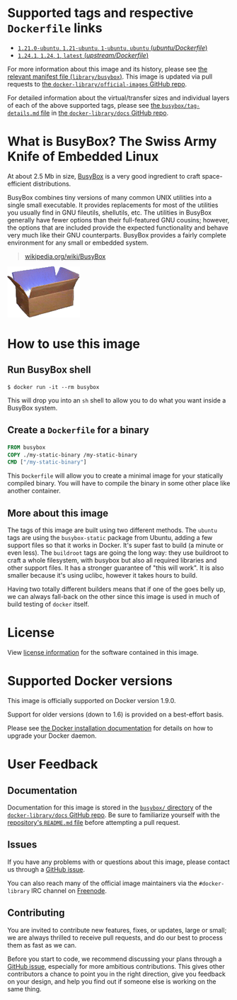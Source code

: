 # Supported tags and respective `Dockerfile` links

-	[`1.21.0-ubuntu`, `1.21-ubuntu`, `1-ubuntu`, `ubuntu` (*ubuntu/Dockerfile*)](https://github.com/docker-library/busybox/blob/5aaf52f8fa43311b1bd92c4bd572b6f65617cd04/ubuntu/Dockerfile)
-	[`1.24.1`, `1.24`, `1`, `latest` (*upstream/Dockerfile*)](https://github.com/docker-library/busybox/blob/5aaf52f8fa43311b1bd92c4bd572b6f65617cd04/upstream/Dockerfile)

For more information about this image and its history, please see [the relevant manifest file (`library/busybox`)](https://github.com/docker-library/official-images/blob/master/library/busybox). This image is updated via pull requests to [the `docker-library/official-images` GitHub repo](https://github.com/docker-library/official-images).

For detailed information about the virtual/transfer sizes and individual layers of each of the above supported tags, please see [the `busybox/tag-details.md` file](https://github.com/docker-library/docs/blob/master/busybox/tag-details.md) in [the `docker-library/docs` GitHub repo](https://github.com/docker-library/docs).

# What is BusyBox? The Swiss Army Knife of Embedded Linux

At about 2.5 Mb in size, [BusyBox](http://www.busybox.net/) is a very good ingredient to craft space-efficient distributions.

BusyBox combines tiny versions of many common UNIX utilities into a single small executable. It provides replacements for most of the utilities you usually find in GNU fileutils, shellutils, etc. The utilities in BusyBox generally have fewer options than their full-featured GNU cousins; however, the options that are included provide the expected functionality and behave very much like their GNU counterparts. BusyBox provides a fairly complete environment for any small or embedded system.

> [wikipedia.org/wiki/BusyBox](https://en.wikipedia.org/wiki/BusyBox)

![logo](https://raw.githubusercontent.com/docker-library/docs/master/busybox/logo.png)

# How to use this image

## Run BusyBox shell

```console
$ docker run -it --rm busybox
```

This will drop you into an `sh` shell to allow you to do what you want inside a BusyBox system.

## Create a `Dockerfile` for a binary

```dockerfile
FROM busybox
COPY ./my-static-binary /my-static-binary
CMD ["/my-static-binary"]
```

This `Dockerfile` will allow you to create a minimal image for your statically compiled binary. You will have to compile the binary in some other place like another container.

## More about this image

The tags of this image are built using two different methods. The `ubuntu` tags are using the `busybox-static` package from Ubuntu, adding a few support files so that it works in Docker. It's super fast to build (a minute or even less). The `buildroot` tags are going the long way: they use buildroot to craft a whole filesystem, with busybox but also all required libraries and other support files. It has a stronger guarantee of "this will work". It is also smaller because it's using uclibc, however it takes hours to build.

Having two totally different builders means that if one of the goes belly up, we can always fall-back on the other since this image is used in much of build testing of `docker` itself.

# License

View [license information](http://www.busybox.net/license.html) for the software contained in this image.

# Supported Docker versions

This image is officially supported on Docker version 1.9.0.

Support for older versions (down to 1.6) is provided on a best-effort basis.

Please see [the Docker installation documentation](https://docs.docker.com/installation/) for details on how to upgrade your Docker daemon.

# User Feedback

## Documentation

Documentation for this image is stored in the [`busybox/` directory](https://github.com/docker-library/docs/tree/master/busybox) of the [`docker-library/docs` GitHub repo](https://github.com/docker-library/docs). Be sure to familiarize yourself with the [repository's `README.md` file](https://github.com/docker-library/docs/blob/master/README.md) before attempting a pull request.

## Issues

If you have any problems with or questions about this image, please contact us through a [GitHub issue](https://github.com/jpetazzo/docker-busybox/issues).

You can also reach many of the official image maintainers via the `#docker-library` IRC channel on [Freenode](https://freenode.net).

## Contributing

You are invited to contribute new features, fixes, or updates, large or small; we are always thrilled to receive pull requests, and do our best to process them as fast as we can.

Before you start to code, we recommend discussing your plans through a [GitHub issue](https://github.com/jpetazzo/docker-busybox/issues), especially for more ambitious contributions. This gives other contributors a chance to point you in the right direction, give you feedback on your design, and help you find out if someone else is working on the same thing.
